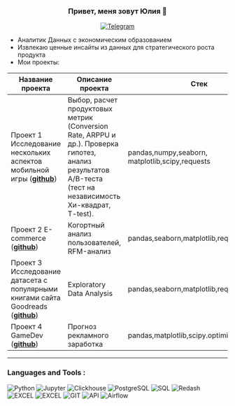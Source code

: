 ### <p align="center">Привет, меня зовут Юлия 🦇 </p>

<div align="center">

  <a href="">[![Telegram](https://img.shields.io/badge/-Telegram-000000?style=for-the-badge&logo=telegram)](https://t.me/julia_swamp)</a>

</div>

* Аналитик Данных с экономическим образованием
* Извлекаю ценные инсайты из данных для стратегического роста продукта
* Мои проекты: 

|Название проекта| Описание проекта| Стек|
|----------------|-----------------|-----|
|Проект 1  Исследование нескольких аспектов мобильной игры  (__[github](https://github.com/JuliaBrovko/AB_testing_project)__)|Выбор, расчет продуктовых метрик (Conversion Rate, ARPPU и др.). Проверка гипотез, анализ результатов А/B-теста (тест на независимость Хи-квадрат, T-test).|pandas,numpy,seaborn,  matplotlib,scipy,requests|
|Проект 2 E-commerce  (__[github](https://github.com/JuliaBrovko/E-commerce_project)__)|Когортный анализ пользователей, RFM-анализ|pandas,seaborn,matplotlib,requests|
|Проект 3 Исследование датасета с популярными книгами сайта Goodreads  (__[github](https://github.com/JuliaBrovko/EDA-Best-Books-of-the-Decade-2020-s)__)|Exploratory Data Analysis|pandas,seaborn,matplotlib,requests,numpy|
|Проект 4 GameDev  (__[github](https://github.com/JuliaBrovko/GameDev_project/blob/main/GameDev_project.ipynb)__)|Прогноз рекламного заработка|pandas,matplotlib,scipy.optimize,numpy|




<hr>

###   Languages and Tools :  



![Python](https://img.shields.io/badge/-Python-000000?style=for-the-badge&logo=python)
![Jupyter](https://img.shields.io/badge/-Jupyter_Notebook-000000?style=for-the-badge&logo=Jupyter)
![Clickhouse](https://img.shields.io/badge/-Clickhouse-000000?style=for-the-badge&logo=Clickhouse)
![PostgreSQL](https://img.shields.io/badge/-PostgreSQL-000000?style=for-the-badge&logo=PostgreSQL)
![SQL](https://img.shields.io/badge/-SQL-000000?style=for-the-badge&logo=SQL)
![Redash](https://img.shields.io/badge/-Redash-000000?style=for-the-badge&logo=Redash)
![EXCEL](https://img.shields.io/badge/-EXCEL-000000?style=for-the-badge&logo=EXCEL)
![EXCEL](https://img.shields.io/badge/-Google_Sheets-000000?style=for-the-badge&logo=GoogleSheets)
![GIT](https://img.shields.io/badge/-GIT-000000?style=for-the-badge&logo=GIT)
![API](https://img.shields.io/badge/-API-000000?style=for-the-badge&logo=API)
![Airflow](https://img.shields.io/badge/-Airflow-000000?style=for-the-badge&logo=AIRFLOW)
